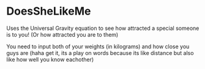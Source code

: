 # DoesSheLikeMe
 
Uses the Universal Gravity equation to see how attracted a special someone is to you! (Or how attracted you are to them)  
  
You need to input both of your weights (in kilograms) and how close you guys are (haha get it, its a play on words because its like distance but also like how well you know eachother)